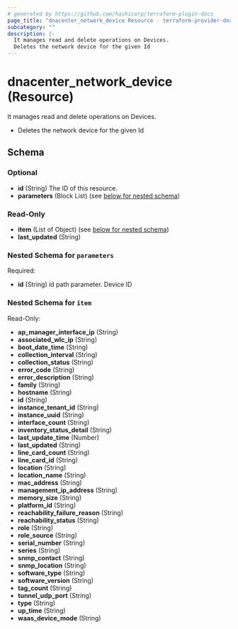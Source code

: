 ```yaml
---
# generated by https://github.com/hashicorp/terraform-plugin-docs
page_title: "dnacenter_network_device Resource - terraform-provider-dnacenter"
subcategory: ""
description: |-
  It manages read and delete operations on Devices.
  Deletes the network device for the given Id
---
```


# dnacenter_network_device (Resource)

It manages read and delete operations on Devices.

- Deletes the network device for the given Id



<!-- schema generated by tfplugindocs -->
## Schema

### Optional

- **id** (String) The ID of this resource.
- **parameters** (Block List) (see [below for nested schema](#nestedblock--parameters))

### Read-Only

- **item** (List of Object) (see [below for nested schema](#nestedatt--item))
- **last_updated** (String)

<a id="nestedblock--parameters"></a>
### Nested Schema for `parameters`

Required:

- **id** (String) id path parameter. Device ID


<a id="nestedatt--item"></a>
### Nested Schema for `item`

Read-Only:

- **ap_manager_interface_ip** (String)
- **associated_wlc_ip** (String)
- **boot_date_time** (String)
- **collection_interval** (String)
- **collection_status** (String)
- **error_code** (String)
- **error_description** (String)
- **family** (String)
- **hostname** (String)
- **id** (String)
- **instance_tenant_id** (String)
- **instance_uuid** (String)
- **interface_count** (String)
- **inventory_status_detail** (String)
- **last_update_time** (Number)
- **last_updated** (String)
- **line_card_count** (String)
- **line_card_id** (String)
- **location** (String)
- **location_name** (String)
- **mac_address** (String)
- **management_ip_address** (String)
- **memory_size** (String)
- **platform_id** (String)
- **reachability_failure_reason** (String)
- **reachability_status** (String)
- **role** (String)
- **role_source** (String)
- **serial_number** (String)
- **series** (String)
- **snmp_contact** (String)
- **snmp_location** (String)
- **software_type** (String)
- **software_version** (String)
- **tag_count** (String)
- **tunnel_udp_port** (String)
- **type** (String)
- **up_time** (String)
- **waas_device_mode** (String)


